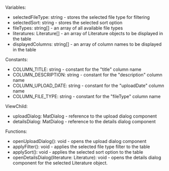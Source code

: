 Variables:
- selectedFileType: string - stores the selected file type for filtering
- selectedSort: string - stores the selected sort option
- fileTypes: string[] - an array of all available file types
- literatures: Literature[] - an array of Literature objects to be displayed in the table
- displayedColumns: string[] - an array of column names to be displayed in the table

Constants:
- COLUMN_TITLE: string - constant for the "title" column name
- COLUMN_DESCRIPTION: string - constant for the "description" column name
- COLUMN_UPLOAD_DATE: string - constant for the "uploadDate" column name
- COLUMN_FILE_TYPE: string - constant for the "fileType" column name

ViewChild:
- uploadDialog: MatDialog - reference to the upload dialog component
- detailsDialog: MatDialog - reference to the details dialog component

Functions:
- openUploadDialog(): void - opens the upload dialog component
- applyFilter(): void - applies the selected file type filter to the table
- applySort(): void - applies the selected sort option to the table
- openDetailsDialog(literature: Literature): void - opens the details dialog component for the selected Literature object.
